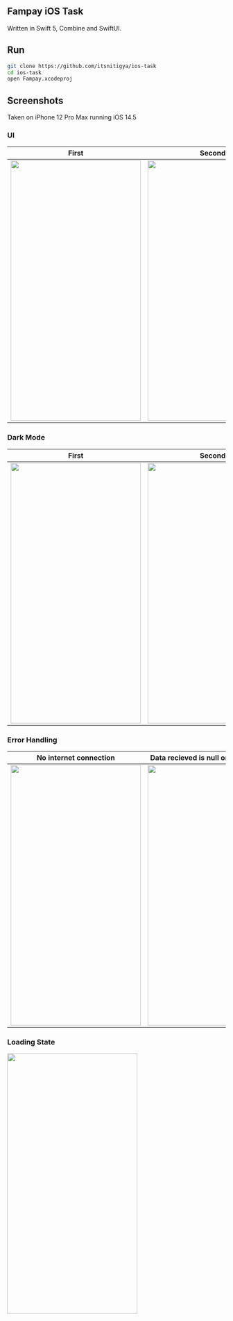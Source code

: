 ## Fampay iOS Task

Written in Swift 5, Combine and SwiftUI.

## Run

``` bash
git clone https://github.com/itsnitigya/ios-task
cd ios-task
open Fampay.xcodeproj
```

## Screenshots

Taken on iPhone 12 Pro Max running iOS 14.5

### UI

First          |  Second
:-------------------------:|:-------------------------:
<img src="https://user-images.githubusercontent.com/40539705/122652293-b0995500-d15b-11eb-97a7-718323b0982c.PNG" width="300" height="600" /> | <img src="https://user-images.githubusercontent.com/40539705/122652295-b3944580-d15b-11eb-9494-f898579703b2.PNG" width="300" height="600" />

### Dark Mode

First          |  Second
:-------------------------:|:-------------------------:
<img src="https://user-images.githubusercontent.com/40539705/122652297-b858f980-d15b-11eb-8534-0ad7f09f50dc.PNG" width="300" height="600" /> | <img src="https://user-images.githubusercontent.com/40539705/122652298-babb5380-d15b-11eb-8e64-843d5a2009b1.PNG" width="300" height="600" />

### Error Handling

 No internet connection          |  Data recieved is null or not in format. 
:-------------------------:|:-------------------------:
<img src="https://user-images.githubusercontent.com/40539705/122651793-cf4a1c80-d158-11eb-81c7-b5737f549400.PNG" width="300" height="600" /> | <img src="https://user-images.githubusercontent.com/40539705/122651803-db35de80-d158-11eb-952f-278594da8730.png" width="300" height="600" />

### Loading State

<img src="https://user-images.githubusercontent.com/40539705/122651826-fc96ca80-d158-11eb-8664-c80b31b687fe.png" width="300" height="600" /> 



